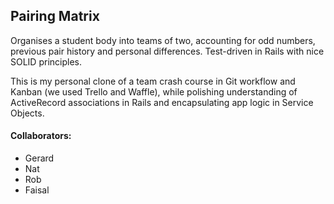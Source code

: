 ## Pairing Matrix

Organises a student body into teams of two, accounting for odd numbers, previous pair history and personal differences. Test-driven in Rails with nice SOLID principles.

This is my personal clone of a team crash course in Git workflow and Kanban (we used Trello and Waffle), while polishing understanding of ActiveRecord associations in Rails and encapsulating app logic in Service Objects.


#### Collaborators:

- Gerard
- Nat
- Rob
- Faisal


